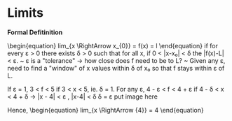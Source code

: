 # Limits
**Formal Defitinition**

\begin{equation}
lim_{x \RightArrow x_{0}} = f(x) = l
\end{equation}
if for every ε > 0 there exists δ > 0 such that for all x, if 0 < |x-x₀| < δ the |f(x)-L| < ε.
~ ε is a "tolerance" -> how close does f need to be to L?
~ Given any ε, need to find a "window" of x values within δ of x₀ so that f stays within ε of L.

If ε = 1, 3 < f < 5 if 3 < x < 5, ie. δ = 1.
    For any ε, 4 - ε < f < 4 + ε if 
            4 - δ < x < 4 + δ
        -> |x - 4| < ε , |x-4| < δ 
            δ = ε
put image here

Hence, 
\begin{equation}
lim_{x \RightArrow {4}} = 4
\end{equation}
